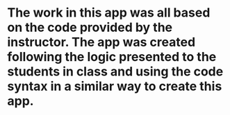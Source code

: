 # The work in this app was all based on the code provided by the instructor. The app was created following the logic presented to the students in class and using the code syntax in a similar way to create this app.